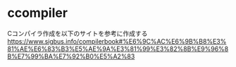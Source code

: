 # ccompiler
Cコンパイラ作成を以下のサイトを参考に作成する
https://www.sigbus.info/compilerbook#%E6%9C%AC%E6%9B%B8%E3%81%AE%E6%83%B3%E5%AE%9A%E3%81%99%E3%82%8B%E9%96%8B%E7%99%BA%E7%92%B0%E5%A2%83
